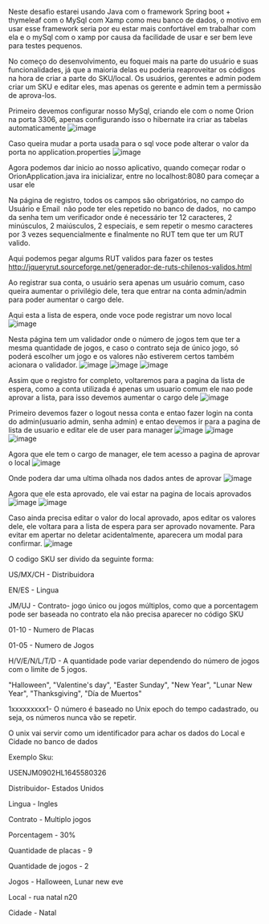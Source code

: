 Neste desafio estarei usando Java com o framework Spring boot + thymeleaf com o MySql com Xamp como meu banco de dados, o motivo em usar esse framework seria por eu estar mais confortável em trabalhar com ela e o mySql com o xamp por causa da facilidade de usar e ser bem leve para testes pequenos.


No começo do desenvolvimento, eu foquei mais na parte do usuário e suas funcionalidades, já que a maioria delas eu poderia reaproveitar os códigos na hora de criar a parte do SKU/local. Os usuários, gerentes e admin podem criar um SKU e editar eles, mas apenas os gerente e admin tem a permissão de aprova-los.

Primeiro devemos configurar nosso MySql, criando ele com o nome Orion na porta 3306, apenas configurando isso o hibernate ira criar as tabelas automaticamente ![image](https://user-images.githubusercontent.com/26257093/155835316-42320cf0-f587-43f8-bbcf-22daaa71174a.png)

Caso queira mudar a porta usada para o sql voce pode alterar o valor da porta no application.properties ![image](https://user-images.githubusercontent.com/26257093/155835433-87debc6f-d082-4926-a5ed-74cbb3f9f5f5.png)

Agora podemos dar inicio ao nosso aplicativo, quando começar rodar o OrionApplication.java ira inicializar, entre no localhost:8080 para começar a usar ele

Na página de registro, todos os campos são obrigatórios, no campo do Usuário e Email  não pode ter eles repetido no banco de dados,  no campo da senha tem um verificador onde é necessário ter 12 caracteres, 2 minúsculos, 2 maiúsculos, 2 especiais, e sem repetir o mesmo caracteres por 3 vezes sequencialmente e finalmente no RUT tem que ter um RUT valido. 

Aqui podemos pegar algums RUT validos para fazer os testes http://jqueryrut.sourceforge.net/generador-de-ruts-chilenos-validos.html

Ao registrar sua conta, o usuário sera apenas um usuário comum, caso queira aumentar o privilégio dele, tera que entrar na conta admin/admin para poder aumentar o cargo dele.

Aqui esta a lista de espera, onde voce pode registrar um novo local
![image](https://user-images.githubusercontent.com/26257093/155836492-88a7160a-584d-40cc-aa39-5e8c1dd60b8d.png)


Nesta página tem um validador onde o número de jogos tem que ter a mesma quantidade de jogos, e caso o contrato seja de único jogo, só poderá escolher um jogo e os valores não estiverem certos também  acionara o validador.
![image](https://user-images.githubusercontent.com/26257093/155836051-18ac67f8-3c53-40d4-918d-302816badc9e.png)
![image](https://user-images.githubusercontent.com/26257093/155836133-632849ea-1cde-4365-8269-72fb61f62b02.png)
![image](https://user-images.githubusercontent.com/26257093/155836166-eb893458-d431-41cf-af9a-35f36dcd5408.png)

Assim que o registro for completo, voltaremos para a pagina da lista de espera, como a conta utilizada é apenas um usuario comum ele nao pode aprovar a lista, para isso devemos 
aumentar o cargo dele
![image](https://user-images.githubusercontent.com/26257093/155836674-235caad4-b9bd-4163-8b08-f2c412795369.png)

Primeiro devemos fazer o logout nessa conta  e entao fazer login na conta do admin(usuario admin, senha admin) e entao devemos ir para a pagina de lista de usuario e editar ele de user para manager
![image](https://user-images.githubusercontent.com/26257093/155836214-0c5f5f5a-0a9d-484a-a31d-30da6646aa07.png)
![image](https://user-images.githubusercontent.com/26257093/155836216-18a2bce1-3362-471d-95a5-45217fb02e26.png)
![image](https://user-images.githubusercontent.com/26257093/155836223-477309d4-e9f4-4876-b8fa-aa0bf62c39dc.png)

Agora que ele tem o cargo de manager, ele tem acesso a pagina de aprovar o local
![image](https://user-images.githubusercontent.com/26257093/155836264-05b2ae7f-fb21-4fed-9684-80ea2553005c.png)

Onde podera dar uma ultima olhada nos dados antes de aprovar
![image](https://user-images.githubusercontent.com/26257093/155836278-2c0d4f88-d2f9-4897-b455-e176ed98e8ab.png)

Agora que ele esta aprovado, ele vai estar na pagina de locais aprovados
![image](https://user-images.githubusercontent.com/26257093/155836705-d2bcef9d-726e-4dc0-8c0c-6532c643a537.png)
![image](https://user-images.githubusercontent.com/26257093/155836708-696f7cd3-724a-4c9d-86cd-cfd9eafe650e.png)

Caso ainda precisa editar o valor do local aprovado, apos editar os valores dele, ele voltara para a lista de espera para ser aprovado novamente. Para evitar em apertar no deletar acidentalmente, aparecera um modal para confirmar.
![image](https://user-images.githubusercontent.com/26257093/155836753-bd20862f-adee-4ebe-9df2-c14128e26483.png)




O codigo SKU ser divido da seguinte forma:

US/MX/CH - Distribuidora

EN/ES - Lingua

JM/UJ - Contrato- jogo único ou jogos múltiplos, como que a porcentagem pode ser baseada no contrato ela não precisa aparecer no código SKU

01-10 - Numero de Placas

01-05 - Numero de Jogos

H/V/E/N/L/T/D - A quantidade pode variar dependendo do número de jogos com o limite de 5 jogos.

"Halloween", "Valentine's day", "Easter Sunday", "New Year", "Lunar New Year", "Thanksgiving", "Día de Muertos"

1xxxxxxxxx1- O número é baseado no Unix epoch do tempo cadastrado, ou seja, os números nunca vão se repetir.

O unix vai servir como um identificador para achar os dados do Local e Cidade no banco de dados


Exemplo Sku:

USENJM0902HL1645580326

Distribuidor- Estados Unidos

Lingua - Ingles

Contrato - Multiplo jogos

Porcentagem - 30%

Quantidade de placas - 9

Quantidade de jogos - 2

Jogos -  Halloween, Lunar new eve

Local - rua natal n20

Cidade - Natal



